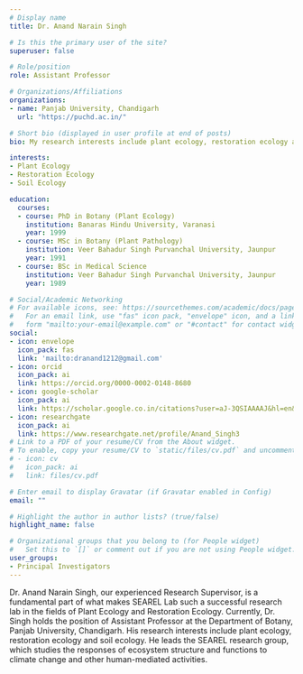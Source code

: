 ```yaml
---
# Display name
title: Dr. Anand Narain Singh

# Is this the primary user of the site?
superuser: false

# Role/position
role: Assistant Professor

# Organizations/Affiliations
organizations:
- name: Panjab University, Chandigarh
  url: "https://puchd.ac.in/"

# Short bio (displayed in user profile at end of posts)
bio: My research interests include plant ecology, restoration ecology and soil ecology.

interests:
- Plant Ecology
- Restoration Ecology
- Soil Ecology

education:
  courses:
  - course: PhD in Botany (Plant Ecology)
    institution: Banaras Hindu University, Varanasi
    year: 1999
  - course: MSc in Botany (Plant Pathology)
    institution: Veer Bahadur Singh Purvanchal University, Jaunpur
    year: 1991
  - course: BSc in Medical Science
    institution: Veer Bahadur Singh Purvanchal University, Jaunpur
    year: 1989

# Social/Academic Networking
# For available icons, see: https://sourcethemes.com/academic/docs/page-builder/#icons
#   For an email link, use "fas" icon pack, "envelope" icon, and a link in the
#   form "mailto:your-email@example.com" or "#contact" for contact widget.
social:
- icon: envelope
  icon_pack: fas
  link: 'mailto:dranand1212@gmail.com'
- icon: orcid
  icon_pack: ai
  link: https://orcid.org/0000-0002-0148-8680
- icon: google-scholar
  icon_pack: ai
  link: https://scholar.google.co.in/citations?user=aJ-3QSIAAAAJ&hl=en&oi=ao
- icon: researchgate
  icon_pack: ai
  link: https://www.researchgate.net/profile/Anand_Singh3
# Link to a PDF of your resume/CV from the About widget.
# To enable, copy your resume/CV to `static/files/cv.pdf` and uncomment the lines below.
# - icon: cv
#   icon_pack: ai
#   link: files/cv.pdf

# Enter email to display Gravatar (if Gravatar enabled in Config)
email: ""

# Highlight the author in author lists? (true/false)
highlight_name: false

# Organizational groups that you belong to (for People widget)
#   Set this to `[]` or comment out if you are not using People widget.
user_groups:
- Principal Investigators
---
```


Dr. Anand Narain Singh, our experienced Research Supervisor, is a fundamental part of what makes SEAREL Lab such a successful research lab in the fields of Plant Ecology and Restoration Ecology. Currently, Dr. Singh holds the position of Assistant Professor at the Department of Botany, Panjab University, Chandigarh. His research interests include plant ecology, restoration ecology and soil ecology. He leads the SEAREL research group, which studies the responses of ecosystem structure and functions to climate change and other human-mediated activities.
